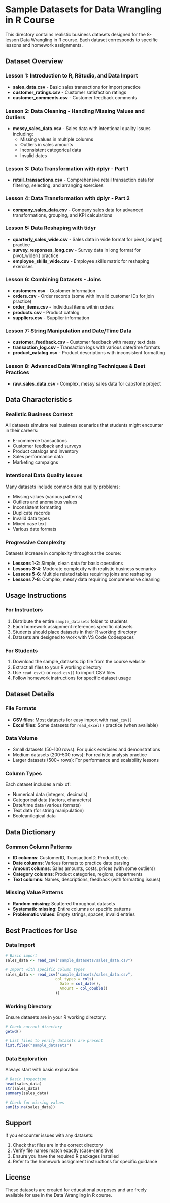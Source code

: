 # Sample Datasets for Data Wrangling in R Course

This directory contains realistic business datasets designed for the 8-lesson Data Wrangling in R course. Each dataset corresponds to specific lessons and homework assignments.

## Dataset Overview

### Lesson 1: Introduction to R, RStudio, and Data Import
- **sales_data.csv** - Basic sales transactions for import practice
- **customer_ratings.csv** - Customer satisfaction ratings
- **customer_comments.csv** - Customer feedback comments

### Lesson 2: Data Cleaning - Handling Missing Values and Outliers
- **messy_sales_data.csv** - Sales data with intentional quality issues including:
  - Missing values in multiple columns
  - Outliers in sales amounts
  - Inconsistent categorical data
  - Invalid dates

### Lesson 3: Data Transformation with dplyr - Part 1
- **retail_transactions.csv** - Comprehensive retail transaction data for filtering, selecting, and arranging exercises

### Lesson 4: Data Transformation with dplyr - Part 2
- **company_sales_data.csv** - Company sales data for advanced transformations, grouping, and KPI calculations

### Lesson 5: Data Reshaping with tidyr
- **quarterly_sales_wide.csv** - Sales data in wide format for pivot_longer() practice
- **survey_responses_long.csv** - Survey data in long format for pivot_wider() practice
- **employee_skills_wide.csv** - Employee skills matrix for reshaping exercises

### Lesson 6: Combining Datasets - Joins
- **customers.csv** - Customer information
- **orders.csv** - Order records (some with invalid customer IDs for join practice)
- **order_items.csv** - Individual items within orders
- **products.csv** - Product catalog
- **suppliers.csv** - Supplier information

### Lesson 7: String Manipulation and Date/Time Data
- **customer_feedback.csv** - Customer feedback with messy text data
- **transaction_log.csv** - Transaction logs with various date/time formats
- **product_catalog.csv** - Product descriptions with inconsistent formatting

### Lesson 8: Advanced Data Wrangling Techniques & Best Practices
- **raw_sales_data.csv** - Complex, messy sales data for capstone project

## Data Characteristics

### Realistic Business Context
All datasets simulate real business scenarios that students might encounter in their careers:
- E-commerce transactions
- Customer feedback and surveys
- Product catalogs and inventory
- Sales performance data
- Marketing campaigns

### Intentional Data Quality Issues
Many datasets include common data quality problems:
- Missing values (various patterns)
- Outliers and anomalous values
- Inconsistent formatting
- Duplicate records
- Invalid data types
- Mixed case text
- Various date formats

### Progressive Complexity
Datasets increase in complexity throughout the course:
- **Lessons 1-2**: Simple, clean data for basic operations
- **Lessons 3-4**: Moderate complexity with realistic business scenarios
- **Lessons 5-6**: Multiple related tables requiring joins and reshaping
- **Lessons 7-8**: Complex, messy data requiring comprehensive cleaning

## Usage Instructions

### For Instructors
1. Distribute the entire `sample_datasets` folder to students
2. Each homework assignment references specific datasets
3. Students should place datasets in their R working directory
4. Datasets are designed to work with VS Code Codespaces

### For Students
1. Download the sample_datasets.zip file from the course website
2. Extract all files to your R working directory
3. Use `read_csv()` or `read.csv()` to import CSV files
4. Follow homework instructions for specific dataset usage

## Dataset Details

### File Formats
- **CSV files**: Most datasets for easy import with `read_csv()`
- **Excel files**: Some datasets for `read_excel()` practice (when available)

### Data Volume
- Small datasets (50-100 rows): For quick exercises and demonstrations
- Medium datasets (200-500 rows): For realistic analysis practice
- Larger datasets (500+ rows): For performance and scalability lessons

### Column Types
Each dataset includes a mix of:
- Numerical data (integers, decimals)
- Categorical data (factors, characters)
- Date/time data (various formats)
- Text data (for string manipulation)
- Boolean/logical data

## Data Dictionary

### Common Column Patterns
- **ID columns**: CustomerID, TransactionID, ProductID, etc.
- **Date columns**: Various formats to practice date parsing
- **Amount columns**: Sales amounts, costs, prices (with some outliers)
- **Category columns**: Product categories, regions, departments
- **Text columns**: Names, descriptions, feedback (with formatting issues)

### Missing Value Patterns
- **Random missing**: Scattered throughout datasets
- **Systematic missing**: Entire columns or specific patterns
- **Problematic values**: Empty strings, spaces, invalid entries

## Best Practices for Use

### Data Import
```r
# Basic import
sales_data <- read_csv("sample_datasets/sales_data.csv")

# Import with specific column types
sales_data <- read_csv("sample_datasets/sales_data.csv",
                      col_types = cols(
                        Date = col_date(),
                        Amount = col_double()
                      ))
```

### Working Directory
Ensure datasets are in your R working directory:
```r
# Check current directory
getwd()

# List files to verify datasets are present
list.files("sample_datasets")
```

### Data Exploration
Always start with basic exploration:
```r
# Basic inspection
head(sales_data)
str(sales_data)
summary(sales_data)

# Check for missing values
sum(is.na(sales_data))
```

## Support

If you encounter issues with any datasets:
1. Check that files are in the correct directory
2. Verify file names match exactly (case-sensitive)
3. Ensure you have the required R packages installed
4. Refer to the homework assignment instructions for specific guidance

## License

These datasets are created for educational purposes and are freely available for use in the Data Wrangling in R course.


